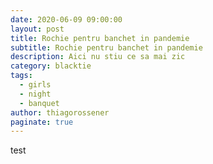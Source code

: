 ```yaml
---
date: 2020-06-09 09:00:00
layout: post
title: Rochie pentru banchet in pandemie
subtitle: Rochie pentru banchet in pandemie
description: Aici nu stiu ce sa mai zic
category: blacktie
tags:
  - girls
  - night
  - banquet
author: thiagorossener
paginate: true
---
```

test
